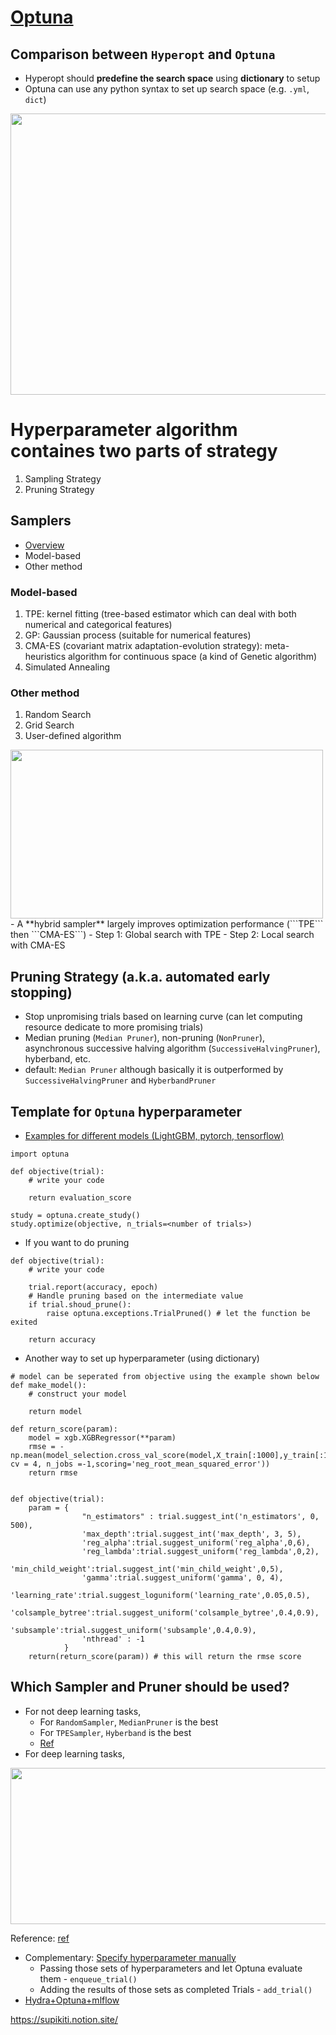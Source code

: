 [Optuna](https://github.com/optuna/optuna)
===

## Comparison between ```Hyperopt``` and ```Optuna```
- Hyperopt should **predefine the search space** using **dictionary** to setup
- Optuna can use any python syntax to set up search space (e.g. ```.yml```, ```dict```)
<img src=https://user-images.githubusercontent.com/54303314/193978439-d7a86648-6c28-4e26-904b-2e207fc1162a.png width="800" height="450">

# Hyperparameter algorithm containes two parts of strategy 
1. Sampling Strategy 
2. Pruning Strategy

## Samplers
- [Overview](https://optuna.readthedocs.io/en/stable/tutorial/10_key_features/003_efficient_optimization_algorithms.html#sphx-glr-tutorial-10-key-features-003-efficient-optimization-algorithms-py)
- Model-based
- Other method
### Model-based 
1. TPE: kernel fitting (tree-based estimator which can deal with both numerical and categorical features)
2. GP: Gaussian process (suitable for numerical features)
3. CMA-ES (covariant matrix adaptation-evolution strategy): meta-heuristics algorithm for continuous space (a kind of Genetic algorithm)
4. Simulated Annealing

### Other method
1. Random Search
2. Grid Search
3. User-defined algorithm

<img src=https://user-images.githubusercontent.com/54303314/193965369-15ef0332-a00b-41df-984c-7769f49f3a77.png width="500" height="270">
- A **hybrid sampler** largely improves optimization performance (```TPE``` then ```CMA-ES```)
    - Step 1: Global search with TPE
    - Step 2: Local search with CMA-ES

## Pruning Strategy (a.k.a. automated early stopping)
- Stop unpromising trials based on learning curve (can let computing resource dedicate to more promising trials)
- Median pruning (```Median Pruner```), non-pruning (```NonPruner```), asynchronous successive halving algorithm (```SuccessiveHalvingPruner```), hyberband, etc.
- default: ```Median Pruner``` although basically it is outperformed by ```SuccessiveHalvingPruner``` and ```HyberbandPruner```


## Template for ```Optuna``` hyperparameter
- [Examples for different models (LightGBM, pytorch, tensorflow)](https://github.com/optuna/optuna-examples)
```python=
import optuna

def objective(trial):
    # write your code
    
    return evaluation_score
   
study = optuna.create_study()
study.optimize(objective, n_trials=<number of trials>)
```
- If you want to do pruning
```python=
def objective(trial):
    # write your code

    trial.report(accuracy, epoch)
    # Handle pruning based on the intermediate value
    if trial.shoud_prune():
        raise optuna.exceptions.TrialPruned() # let the function be exited
    
    return accuracy
```

- Another way to set up hyperparameter (using dictionary)
```python=
# model can be seperated from objective using the example shown below
def make_model():
    # construct your model
    
    return model

def return_score(param):
    model = xgb.XGBRegressor(**param)  
    rmse = -np.mean(model_selection.cross_val_score(model,X_train[:1000],y_train[:10000], cv = 4, n_jobs =-1,scoring='neg_root_mean_squared_error'))
    return rmse


def objective(trial):
    param = {
                "n_estimators" : trial.suggest_int('n_estimators', 0, 500),
                'max_depth':trial.suggest_int('max_depth', 3, 5),
                'reg_alpha':trial.suggest_uniform('reg_alpha',0,6),
                'reg_lambda':trial.suggest_uniform('reg_lambda',0,2),
                'min_child_weight':trial.suggest_int('min_child_weight',0,5),
                'gamma':trial.suggest_uniform('gamma', 0, 4),
                'learning_rate':trial.suggest_loguniform('learning_rate',0.05,0.5),
                'colsample_bytree':trial.suggest_uniform('colsample_bytree',0.4,0.9),
                'subsample':trial.suggest_uniform('subsample',0.4,0.9),
                'nthread' : -1
            }
    return(return_score(param)) # this will return the rmse score
```

## Which Sampler and Pruner should be used?
- For not deep learning tasks,
    - For ```RandomSampler```, ```MedianPruner``` is the best
    - For ```TPESampler```,  ```Hyberband``` is the best
    - [Ref](https://github.com/optuna/optuna/wiki/Benchmarks-with-Kurobako)
- For deep learning tasks,
<img src=https://user-images.githubusercontent.com/54303314/193975227-5e4fc778-7c9b-4159-858d-a0a4a42919b3.png width="900" height="250">


Reference: [ref](https://optuna.readthedocs.io/en/stable/tutorial/index.html)

- Complementary: [Specify hyperparameter manually](https://optuna.readthedocs.io/en/stable/tutorial/20_recipes/008_specify_params.html)
    - Passing those sets of hyperparameters and let Optuna evaluate them - ```enqueue_trial()```
    - Adding the results of those sets as completed Trials - ```add_trial()```
- [Hydra+Optuna+mlflow](https://medium.com/optuna/easy-hyperparameter-management-with-hydra-mlflow-and-optuna-783730700e7d)




https://supikiti.notion.site/
